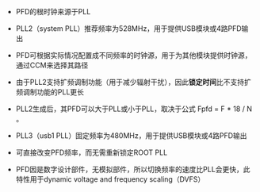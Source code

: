 - PFD的根时钟来源于PLL

- PLL2（system PLL）推荐频率为528MHz，用于提供USB模块或4路PFD输出

- PFD可根据实际情况配置成不同频率的时钟源，用于为其他模块提供时钟源，通过CCM来选择其路径

- 由于PLL2支持扩频调制功能（用于减少辐射干扰），因此**锁定时间**比不支持扩频调制功能的PLL更长

- PLL2生成后，其PFD可以大于PLL或小于PLL，取决于公式 Fpfd = F * 18 / N 。

- PLL3（usb1 PLL）固定频率为480MHz，用于提供USB模块或4路PFD输出

- 可直接改变PFD频率，而无需重新锁定ROOT PLL

- PFD因是数字设计部件，无模拟部件，所以切换频率的速度比PLL会更快，此特性用于dynamic voltage and frequency scaling（DVFS）